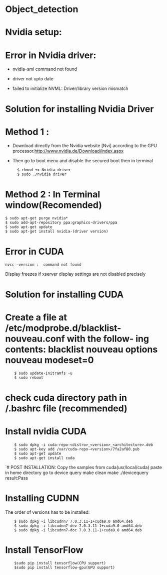 # Object_detection
# Nvidia setup:
# Error in Nvidia driver:

- nvidia-smi command not found

- driver not upto date

- failed to initialize NVML: Driver/library version mismatch

# Solution for installing Nvidia Driver 
  # Method 1 :

-  Download  directly  from  the  Nvidia  website  [Nvi]  according  to  the  GPU
processor.http://www.nvidia.de/Download/index.aspx

- Then go to boot menu and disable the secured boot then in terminal

		$ chmod +x Nvidia driver
		$ sudo ./nvidia driver

# Method 2 :  In Terminal window(Recomended)

	$ sudo apt-get purge nvidia*
	$ sudo add-apt-repository ppa:graphics-drivers/ppa
	$ sudo apt-get update
	$ sudo apt-get install nvidia-(driver version)

#  Error in CUDA

	nvcc –version :  command not found

Display freezes if xserver display settings are not disabled precisely

#  Solution for installing CUDA

# Create a file at /etc/modprobe.d/blacklist-nouveau.conf with the follow- ing contents:  blacklist nouveau options nouveau modeset=0
		$ sudo update-initramfs -u
		$ sudo reboot

# check cuda directory path in /.bashrc file (recommended)
#  Install nvidia CUDA
		$ sudo dpkg -i cuda-repo-<distro>_<version>_<architecture>.deb
		$ sudo apt-key add /var/cuda-repo-<version>/7fa2af80.pub
		$ sudo apt-get update
		$ sudo apt-get install cuda
`# POST INSTALLATION:
	Copy the samples from cuda(usr/local/cuda)
	paste in home directory
	go to device query 
	make clean
	make
	./devicequery
	result:Pass

# Installing CUDNN

The order of versions has to be installed:

		$ sudo dpkg -i libcudnn7 7.0.3.11-1+cuda9.0 amd64.deb
		$ sudo dpkg -i libcudnn7-dev 7.0.3.11-1+cuda9.0 amd64.deb
		$ sudo dpkg -i libcudnn7-doc 7.0.3.11-1+cuda9.0 amd64.deb

# Install TensorFlow

		$sudo pip install tensorflow(CPU support)
		$sudo pip install tensorflow-gpu(GPU support)

